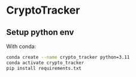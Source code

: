 # CryptoTracker


## Setup python env
With conda:
```bash
conda create --name crypto_tracker python=3.11
conda activate crypto_tracker
pip install requirements.txt
```
